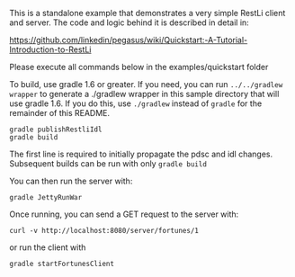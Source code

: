 This is a standalone example that demonstrates a very simple RestLi
client and server. The code and logic behind it is described in detail
in:

https://github.com/linkedin/pegasus/wiki/Quickstart:-A-Tutorial-Introduction-to-RestLi

Please execute all commands below in the examples/quickstart folder

To build, use gradle 1.6 or greater.  If you need, you can run `../../gradlew wrapper` to generate a ./gradlew wrapper in this sample directory that will use gradle 1.6.  If you do
this, use `./gradlew` instead of `gradle` for the remainder of this README.

```
gradle publishRestliIdl
gradle build
```

The first line is required to initially propagate the pdsc and idl changes.  Subsequent builds can be run with only `gradle build`

You can then run the server with:

`gradle JettyRunWar`

Once running, you can send a GET request to the server with:

`curl -v http://localhost:8080/server/fortunes/1`

or run the client with

`gradle startFortunesClient`
